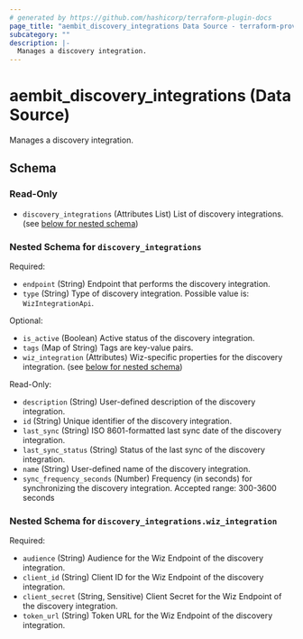 ```yaml
---
# generated by https://github.com/hashicorp/terraform-plugin-docs
page_title: "aembit_discovery_integrations Data Source - terraform-provider-aembit"
subcategory: ""
description: |-
  Manages a discovery integration.
---
```


# aembit_discovery_integrations (Data Source)

Manages a discovery integration.



<!-- schema generated by tfplugindocs -->
## Schema

### Read-Only

- `discovery_integrations` (Attributes List) List of discovery integrations. (see [below for nested schema](#nestedatt--discovery_integrations))

<a id="nestedatt--discovery_integrations"></a>
### Nested Schema for `discovery_integrations`

Required:

- `endpoint` (String) Endpoint that performs the discovery integration.
- `type` (String) Type of discovery integration. Possible value is: `WizIntegrationApi`.

Optional:

- `is_active` (Boolean) Active status of the discovery integration.
- `tags` (Map of String) Tags are key-value pairs.
- `wiz_integration` (Attributes) Wiz-specific properties for the discovery integration. (see [below for nested schema](#nestedatt--discovery_integrations--wiz_integration))

Read-Only:

- `description` (String) User-defined description of the discovery integration.
- `id` (String) Unique identifier of the discovery integration.
- `last_sync` (String) ISO 8601-formatted last sync date of the discovery integration.
- `last_sync_status` (String) Status of the last sync of the discovery integration.
- `name` (String) User-defined name of the discovery integration.
- `sync_frequency_seconds` (Number) Frequency (in seconds) for synchronizing the discovery integration. Accepted range: 300-3600 seconds

<a id="nestedatt--discovery_integrations--wiz_integration"></a>
### Nested Schema for `discovery_integrations.wiz_integration`

Required:

- `audience` (String) Audience for the Wiz Endpoint of the discovery integration.
- `client_id` (String) Client ID for the Wiz Endpoint of the discovery integration.
- `client_secret` (String, Sensitive) Client Secret for the Wiz Endpoint of the discovery integration.
- `token_url` (String) Token URL for the Wiz Endpoint of the discovery integration.
